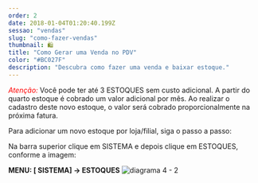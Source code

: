 ```yaml
---
order: 2
date: 2018-01-04T01:20:40.199Z
sessao: "vendas"
slug: "como-fazer-vendas"
thumbnail: 🛍
title: "Como Gerar uma Venda no PDV"
color: "#BC027F"
description: "Descubra como fazer uma venda e baixar estoque."
---
```


<i style="color:red;">Atenção:</i>  Você pode ter até 3 ESTOQUES sem custo adicional. A partir do quarto estoque é cobrado um valor adicional por mês. Ao realizar o cadastro deste novo estoque, o valor será cobrado proporcionalmente na próxima fatura.

Para adicionar um novo estoque por loja/filial,  siga o passo a passo:

Na barra superior clique em SISTEMA e depois clique em ESTOQUES, conforme a imagem:

<b>MENU: [ SISTEMA] ->  ESTOQUES</b>
![diagrama 4 - 2](https://user-images.githubusercontent.com/7254854/113581233-401f7500-95fd-11eb-8626-09ff2e44971f.png)

